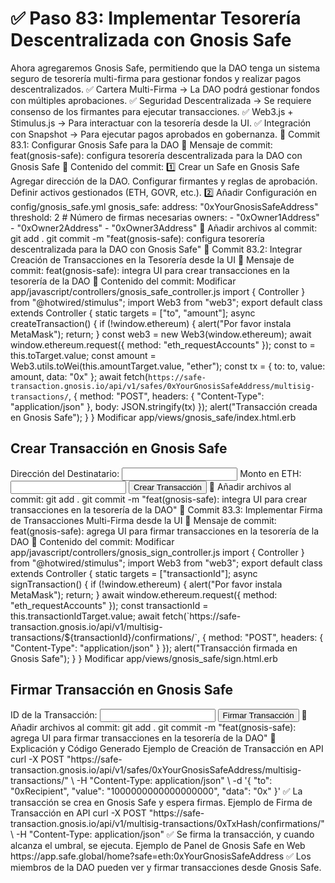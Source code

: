 # ✅ Paso 83: Implementar Tesorería Descentralizada con Gnosis Safe

Ahora agregaremos Gnosis Safe, permitiendo que la DAO tenga un sistema seguro de tesorería multi-firma para gestionar fondos y realizar pagos descentralizados.
✅ Cartera Multi-Firma → La DAO podrá gestionar fondos con múltiples aprobaciones.
✅ Seguridad Descentralizada → Se requiere consenso de los firmantes para ejecutar transacciones.
✅ Web3.js + Stimulus.js → Para interactuar con la tesorería desde la UI.
✅ Integración con Snapshot → Para ejecutar pagos aprobados en gobernanza.
📌 Commit 83.1: Configurar Gnosis Safe para la DAO
🔹 Mensaje de commit:
feat(gnosis-safe): configura tesorería descentralizada para la DAO con Gnosis Safe
🔹 Contenido del commit:
1️⃣ Crear un Safe en Gnosis Safe
    Agregar dirección de la DAO.
    Configurar firmantes y reglas de aprobación.
    Definir activos gestionados (ETH, GOVR, etc.).
2️⃣ Añadir Configuración en config/gnosis_safe.yml
gnosis_safe:
  address: "0xYourGnosisSafeAddress"
  threshold: 2  # Número de firmas necesarias
  owners:
    - "0xOwner1Address"
    - "0xOwner2Address"
    - "0xOwner3Address"
🔹 Añadir archivos al commit:
git add .
git commit -m "feat(gnosis-safe): configura tesorería descentralizada para la DAO con Gnosis Safe"
📌 Commit 83.2: Integrar Creación de Transacciones en la Tesorería desde la UI
🔹 Mensaje de commit:
feat(gnosis-safe): integra UI para crear transacciones en la tesorería de la DAO
🔹 Contenido del commit:
Modificar app/javascript/controllers/gnosis_safe_controller.js
import { Controller } from "@hotwired/stimulus";
import Web3 from "web3";
export default class extends Controller {
  static targets = ["to", "amount"];
  async createTransaction() {
    if (!window.ethereum) {
      alert("Por favor instala MetaMask");
      return;
    }
    const web3 = new Web3(window.ethereum);
    await window.ethereum.request({ method: "eth_requestAccounts" });
    const to = this.toTarget.value;
    const amount = Web3.utils.toWei(this.amountTarget.value, "ether");
    const tx = {
      to: to,
      value: amount,
      data: "0x"
    };
    await fetch(`https://safe-transaction.gnosis.io/api/v1/safes/0xYourGnosisSafeAddress/multisig-transactions/`, {
      method: "POST",
      headers: { "Content-Type": "application/json" },
      body: JSON.stringify(tx)
    });
    alert("Transacción creada en Gnosis Safe");
  }
}
Modificar app/views/gnosis_safe/index.html.erb
<h2>Crear Transacción en Gnosis Safe</h2>
<label>Dirección del Destinatario:</label>
<input type="text" data-gnosis-safe-target="to">
<label>Monto en ETH:</label>
<input type="text" data-gnosis-safe-target="amount">
<button data-controller="gnosis-safe" data-action="click->gnosis-safe#createTransaction">
  Crear Transacción
</button>
🔹 Añadir archivos al commit:
git add .
git commit -m "feat(gnosis-safe): integra UI para crear transacciones en la tesorería de la DAO"
📌 Commit 83.3: Implementar Firma de Transacciones Multi-Firma desde la UI
🔹 Mensaje de commit:
feat(gnosis-safe): agrega UI para firmar transacciones en la tesorería de la DAO
🔹 Contenido del commit:
Modificar app/javascript/controllers/gnosis_sign_controller.js
import { Controller } from "@hotwired/stimulus";
import Web3 from "web3";
export default class extends Controller {
  static targets = ["transactionId"];
  async signTransaction() {
    if (!window.ethereum) {
      alert("Por favor instala MetaMask");
      return;
    }
    await window.ethereum.request({ method: "eth_requestAccounts" });
    const transactionId = this.transactionIdTarget.value;
    await fetch(`https://safe-transaction.gnosis.io/api/v1/multisig-transactions/${transactionId}/confirmations/`, {
      method: "POST",
      headers: { "Content-Type": "application/json" }
    });
    alert("Transacción firmada en Gnosis Safe");
  }
}
Modificar app/views/gnosis_safe/sign.html.erb
<h2>Firmar Transacción en Gnosis Safe</h2>
<label>ID de la Transacción:</label>
<input type="text" data-gnosis-sign-target="transactionId">
<button data-controller="gnosis-sign" data-action="click->gnosis-sign#signTransaction">
  Firmar Transacción
</button>
🔹 Añadir archivos al commit:
git add .
git commit -m "feat(gnosis-safe): agrega UI para firmar transacciones en la tesorería de la DAO"
📝 Explicación y Código Generado
Ejemplo de Creación de Transacción en API
curl -X POST "https://safe-transaction.gnosis.io/api/v1/safes/0xYourGnosisSafeAddress/multisig-transactions/" \
  -H "Content-Type: application/json" \
  -d '{ "to": "0xRecipient", "value": "1000000000000000000", "data": "0x" }'
✅ La transacción se crea en Gnosis Safe y espera firmas.
Ejemplo de Firma de Transacción en API
curl -X POST "https://safe-transaction.gnosis.io/api/v1/multisig-transactions/0xTxHash/confirmations/" \
  -H "Content-Type: application/json"
✅ Se firma la transacción, y cuando alcanza el umbral, se ejecuta.
Ejemplo de Panel de Gnosis Safe en Web
https://app.safe.global/home?safe=eth:0xYourGnosisSafeAddress
✅ Los miembros de la DAO pueden ver y firmar transacciones desde Gnosis Safe.
